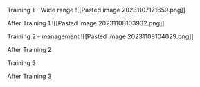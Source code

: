 Training 1 - Wide range
![[Pasted image 20231107171659.png]]

After Training 1
![[Pasted image 20231108103932.png]]



Training 2 - management
![[Pasted image 20231108104029.png]]


After Training 2 


Training 3

After Training 3